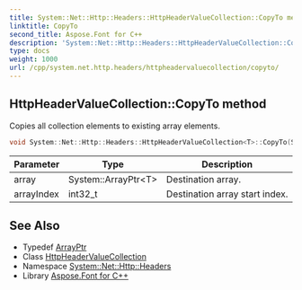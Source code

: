 ```yaml
---
title: System::Net::Http::Headers::HttpHeaderValueCollection::CopyTo method
linktitle: CopyTo
second_title: Aspose.Font for C++
description: 'System::Net::Http::Headers::HttpHeaderValueCollection::CopyTo method. Copies all collection elements to existing array elements in C++.'
type: docs
weight: 1000
url: /cpp/system.net.http.headers/httpheadervaluecollection/copyto/
---
```

## HttpHeaderValueCollection::CopyTo method


Copies all collection elements to existing array elements.

```cpp
void System::Net::Http::Headers::HttpHeaderValueCollection<T>::CopyTo(System::ArrayPtr<T> array, int32_t arrayIndex) override
```


| Parameter | Type | Description |
| --- | --- | --- |
| array | System::ArrayPtr\<T\> | Destination array. |
| arrayIndex | int32_t | Destination array start index. |

## See Also

* Typedef [ArrayPtr](../../../system/arrayptr/)
* Class [HttpHeaderValueCollection](../)
* Namespace [System::Net::Http::Headers](../../)
* Library [Aspose.Font for C++](../../../)
